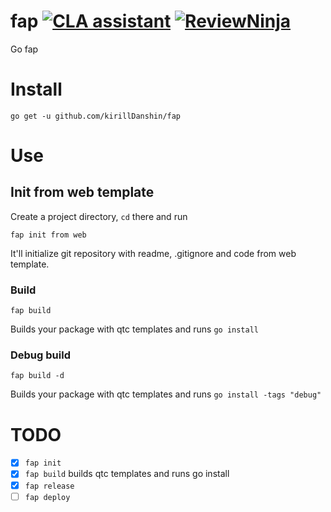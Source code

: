 # fap [![CLA assistant](https://cla-assistant.io/readme/badge/kirillDanshin/fap)](https://cla-assistant.io/kirillDanshin/fap) [![ReviewNinja](https://app.review.ninja/62991967/badge)](https://app.review.ninja/kirillDanshin/fap)

Go fap

# Install

`go get -u github.com/kirillDanshin/fap`

# Use

## Init from web template

Create a project directory, `cd` there and run

`fap init from web`

It'll initialize git repository with readme, .gitignore and code from web template.

### Build

`fap build`

Builds your package with qtc templates and runs `go install`

### Debug build

`fap build -d`

Builds your package with qtc templates and runs `go install -tags "debug"`

# TODO

- [x] `fap init`
- [x] `fap build` builds qtc templates and runs go install
- [x] `fap release`
- [ ] `fap deploy`

